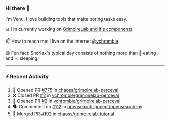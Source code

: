 ### Hi there 👋

I'm Venu. I love building tools that make boring tasks easy.

📊 I’m currently working on [GrimoireLab and it's components](https://chaoss.github.io/grimoirelab).

📫 How to reach me: I live on the internet [@vchrombie](https://www.google.co.in/search?q=vchrombie).

😄 Fun fact: Snorlax's typical day consists of nothing more than :doughnut: eating and :zzz: sleeping.

---

### :zap: Recent Activity

<!--START_SECTION:activity-->
1. 💪 Opened PR [#775](https://github.com/chaoss/grimoirelab-perceval/pull/775) in [chaoss/grimoirelab-perceval](https://github.com/chaoss/grimoirelab-perceval)
2. ❌ Closed PR [#2](https://github.com/vchrombie/grimoirelab-perceval/pull/2) in [vchrombie/grimoirelab-perceval](https://github.com/vchrombie/grimoirelab-perceval)
3. 💪 Opened PR [#2](https://github.com/vchrombie/grimoirelab-perceval/pull/2) in [vchrombie/grimoirelab-perceval](https://github.com/vchrombie/grimoirelab-perceval)
4. 🗣 Commented on [#112](https://github.com/opensearch-project/opensearch-py/issues/112) in [opensearch-project/opensearch-py](https://github.com/opensearch-project/opensearch-py)
5. 🎉 Merged PR [#192](https://github.com/chaoss/grimoirelab-tutorial/pull/192) in [chaoss/grimoirelab-tutorial](https://github.com/chaoss/grimoirelab-tutorial)
<!--END_SECTION:activity-->

<!--
**vchrombie/vchrombie** is a ✨ _special_ ✨ repository because its `README.md` (this file) appears on your GitHub profile.

Here are some ideas to get you started:

- 🔭 I’m currently working on ...
- 🌱 I’m currently learning ...
- 👯 I’m looking to collaborate on ...
- 🤔 I’m looking for help with ...
- 💬 Ask me about ...
- 📫 How to reach me: ...
- 😄 Pronouns: ...
- ⚡ Fun fact: ...
-->
